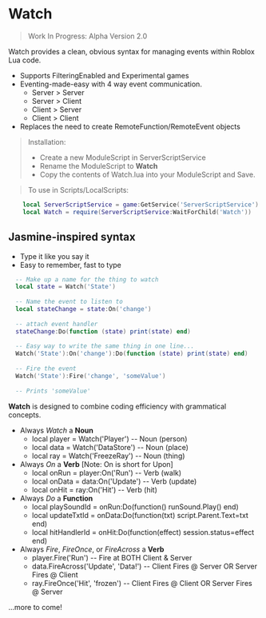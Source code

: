 # Watch

> Work In Progress: Alpha Version 2.0

Watch provides a clean, obvious syntax for managing events within Roblox Lua code.

  - Supports FilteringEnabled and Experimental games
  - Eventing-made-easy with 4 way event communication.
      - Server > Server
      - Server > Client
      - Client > Server
      - Client > Client
  - Replaces the need to create RemoteFunction/RemoteEvent objects

  > Installation:
  > - Create a new ModuleScript in ServerScriptService
  > - Rename the ModuleScript to **Watch**
  > - Copy the contents of Watch.lua into your ModuleScript and Save.
  
  > To use in Scripts/LocalScripts:
 ```lua
     local ServerScriptService = game:GetService('ServerScriptService')
     local Watch = require(ServerScriptService:WaitForChild('Watch'))
 ```

## Jasmine-inspired syntax

  - Type it like you say it
  - Easy to remember, fast to type

```lua
  -- Make up a name for the thing to watch
  local state = Watch('State')
  
  -- Name the event to listen to
  local stateChange = state:On('change')
  
  -- attach event handler
  stateChange:Do(function (state) print(state) end)
  
  -- Easy way to write the same thing in one line...
  Watch('State'):On('change'):Do(function (state) print(state) end)
  
  -- Fire the event
  Watch('State'):Fire('change', 'someValue')
  
  -- Prints 'someValue'
```

**Watch** is designed to combine coding efficiency with grammatical concepts.

  - Always *Watch* a **Noun**
      + local player = Watch('Player')   -- Noun (person)
      + local data = Watch('DataStore')  -- Noun (place)
      + local ray = Watch('FreezeRay')   -- Noun (thing)
  - Always *On* a **Verb** [Note: On is short for Upon]
      + local onRun = player:On('Run')   -- Verb (walk)
      + local onData = data:On('Update') -- Verb (update)
      + local onHit = ray:On('Hit')      -- Verb (hit)
  - Always *Do* a **Function**
      + local playSoundId = onRun:Do(function() runSound.Play() end)
      + local updateTxtId = onData:Do(function(txt) script.Parent.Text=txt end)
      + local hitHandlerId = onHit:Do(function(effect) session.status=effect end)
  - Always *Fire*, *FireOnce*, or *FireAcross* a **Verb**
      + player.Fire('Run')                   -- Fire at BOTH Client & Server
      + data.FireAcross('Update', 'Data!')   -- Client Fires @ Server OR Server Fires @ Client
      + ray.FireOnce('Hit', 'frozen')        -- Client Fires @ Client OR Server Fires @ Server
&nbsp;

...more to come!

